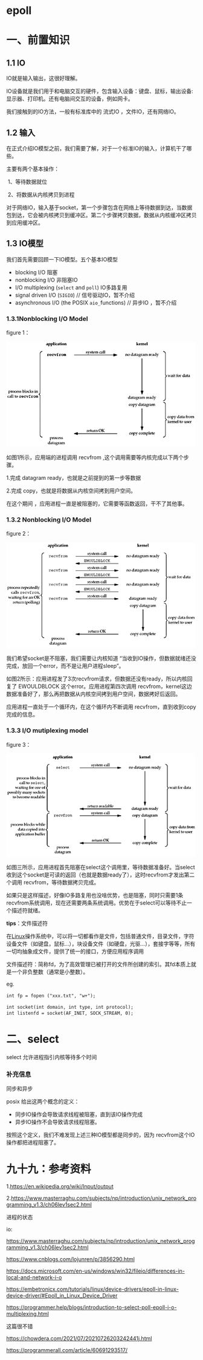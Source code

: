 # epoll

# 一、前置知识

## 1.1 IO

IO就是输入输出，这很好理解。

IO设备就是我们用于和电脑交互的硬件，包含输入设备：键盘、鼠标，输出设备:显示器、打印机。还有电脑间交互的设备，例如网卡。

我们接触到的IO方法，一般有标准库中的 流式IO ，文件IO，还有网络IO。

## 1.2 输入

在正式介绍IO模型之前，我们需要了解，对于一个标准IO的输入，计算机干了哪些。

主要有两个基本操作：

​	1、等待数据就位

​	2、将数据从内核拷贝到进程

对于网络IO，输入基于socket，第一个步骤包含在网络上等待数据到达，当数据包到达，它会被内核拷贝到缓冲区。第二个步骤拷贝数据，数据从内核缓冲区拷贝到应用缓冲区。

## 1.3 IO模型

我们首先需要回顾一下IO模型。五个基本IO模型

- blocking I/O 阻塞
- nonblocking I/O 非阻塞IO
- I/O multiplexing (`select` and `poll`) IO多路复用
- signal driven I/O (`SIGIO`) // 信号驱动IO，暂不介绍
- asynchronous I/O (the POSIX `aio_`functions) // 异步IO ，暂不介绍

### 1.3.1Nonblocking I/O Model

figure 1：

![graphics/06fig01.gif](./pic/06fig01.gif)

如图1所示，应用端的进程调用 recvfrom ,这个调用需要等内核完成以下两个步骤。

1.完成 datagram ready，也就是之前提到的第一步等数据

2.完成 copy，也就是将数据从内核空间拷到用户空间。

在这个期间 ，应用进程一直是被阻塞的，它需要等函数返回，干不了其他事。



### 1.3.2 Nonblocking I/O Model

figure 2：

![graphics/06fig02.gif](./pic/06fig02.gif)

我们希望socket是不阻塞，我们需要让内核知道 “当收到IO操作，但数据就绪还没完成，放回一个error，而不是让用户进程sleep”。

如图2所示：应用进程发了3次recvfrom请求，但数据还没有ready，所以内核回复了 EWOULDBLOCK 这个error。应用进程第四次调用 recvfrom，kernel这边 数据准备好了，那么再把数据从内核空间拷到用户空间，数据拷好后返回。

应用进程一直处于一个循环内，在这个循环内不断调用 recvfrom，直到收到copy完成的信息。

### 1.3.3 I/O mutiplexing model

figure 3：

![graphics/06fig03.gif](./pic/06fig03.gif)

如图三所示，应用进程首先阻塞在select这个调用里，等待数据准备好。当select收到这个socket是可读的返回（也就是数据ready了），这时recvfrom才发出第二个调用 recvfrom，等待数据拷贝完成。



如果只是这样描述，好像IO多路复用也没啥优势，也是阻塞，同时只需要1条recvfrom系统调用，现在还需要两条系统调用。优势在于select可以等待不止一个描述符就绪。



**tips**：文件描述符

在[Linux](https://so.csdn.net/so/search?from=pc_blog_highlight&q=Linux)操作系统中，可以将一切都看作是文件，包括普通文件，目录文件，字符设备文件（如键盘，鼠标…），块设备文件（如硬盘，光驱…），套接字等等，所有一切均抽象成文件，提供了统一的接口，方便应用程序调用

文件描述符：简称fd，为了高效管理已被打开的文件所创建的索引。其fd本质上就是一个非负整数（通常是小整数）。

eg.

```
int fp = fopen ("xxx.txt", "w+");
```

```
int socket(int domain, int type, int protocol);
int listenfd = socket(AF_INET, SOCK_STREAM, 0);
```

# 二、select

select 允许进程指引内核等待多个时间









### 补充信息

同步和异步

posix 给出这两个概念的定义：

- 同步IO操作会导致请求线程被阻塞，直到该IO操作完成
- 异步IO操作不会导致请求线程阻塞。

按照这个定义，我们不难发现上述三种IO模型都是同步的，因为 recvfrom这个IO操作都把进程阻塞了。



# 九十九：参考资料

1.https://en.wikipedia.org/wiki/Input/output

2.https://www.masterraghu.com/subjects/np/introduction/unix_network_programming_v1.3/ch06lev1sec2.html



进程的状态



io:

https://www.masterraghu.com/subjects/np/introduction/unix_network_programming_v1.3/ch06lev1sec2.html

https://www.cnblogs.com/lojunren/p/3856290.html

https://docs.microsoft.com/en-us/windows/win32/fileio/differences-in-local-and-network-i-o



https://embetronicx.com/tutorials/linux/device-drivers/epoll-in-linux-device-driver/#Epoll_in_Linux_Device_Driver



https://programmer.help/blogs/introduction-to-select-poll-epoll-i-o-multiplexing.html

这篇很不错

https://chowdera.com/2021/07/20210726203242441j.html

https://programmerall.com/article/60691293517/
